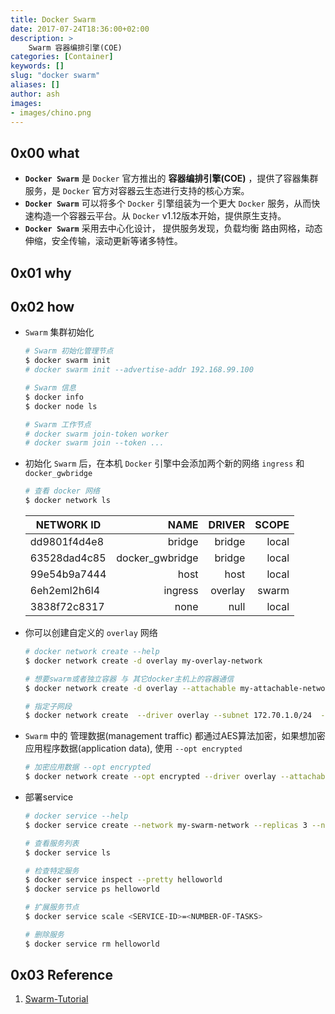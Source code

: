 ```yaml
---
title: Docker Swarm
date: 2017-07-24T18:36:00+02:00
description: >
    Swarm 容器编排引擎(COE)
categories: [Container]
keywords: []
slug: "docker swarm"
aliases: []
author: ash
images:
- images/chino.png
---
```


## 0x00 what

* **`Docker Swarm`** 是 `Docker` 官方推出的 **容器编排引擎(COE)** ，提供了容器集群服务，是 `Docker` 官方对容器云生态进行支持的核心方案。
* **`Docker Swarm`** 可以将多个 `Docker` 引擎组装为一个更大 `Docker` 服务，从而快速构造一个容器云平台。从 `Docker` v1.12版本开始，提供原生支持。
* **`Docker Swarm`** 采用去中心化设计， 提供服务发现，负载均衡 路由网格，动态伸缩，安全传输，滚动更新等诸多特性。

## 0x01 why

## 0x02 how

* `Swarm` 集群初始化

    ```sh
    # Swarm 初始化管理节点
    $ docker swarm init
    # docker swarm init --advertise-addr 192.168.99.100

    # Swarm 信息
    $ docker info
    $ docker node ls

    # Swarm 工作节点
    # docker swarm join-token worker
    # docker swarm join --token ...
    ```

* 初始化 `Swarm` 后，在本机 `Docker` 引擎中会添加两个新的网络 `ingress` 和 `docker_gwbridge`

    ```sh
    # 查看 docker 网络
    $ docker network ls
    ```

    |NETWORK ID| NAME | DRIVER | SCOPE |
    |-|-:|-:|-:|
    dd9801f4d4e8 |  bridge           |  bridge  | local
    63528dad4c85 |  docker_gwbridge  |  bridge  | local
    99e54b9a7444 |  host             |  host    | local
    6eh2eml2h6l4 |  ingress          |  overlay | swarm
    3838f72c8317 |  none             |  null    | local

* 你可以创建自定义的 `overlay` 网络

    ```sh
    # docker network create --help
    $ docker network create -d overlay my-overlay-network

    # 想要swarm或者独立容器 与 其它docker主机上的容器通信
    $ docker network create -d overlay --attachable my-attachable-network

    # 指定子网段
    $ docker network create  --driver overlay --subnet 172.70.1.0/24  --opt encrypted  my-swarm-network
    ```

* `Swarm` 中的 管理数据(management traffic) 都通过AES算法加密，如果想加密 应用程序数据(application data), 使用 `--opt encrypted`

    ```sh
    # 加密应用数据 --opt encrypted
    $ docker network create --opt encrypted --driver overlay --attachable my-attachable-multi-host-network
    ```

* 部署service

    ```sh
    # docker service --help
    $ docker service create --network my-swarm-network --replicas 3 --name helloworld alpine ping docker.com

    # 查看服务列表
    $ docker service ls

    # 检查特定服务
    $ docker service inspect --pretty helloworld
    $ docker service ps helloworld

    # 扩展服务节点
    $ docker service scale <SERVICE-ID>=<NUMBER-OF-TASKS>

    # 删除服务
    $ docker service rm helloworld
    ```

## 0x03 Reference

1. [Swarm-Tutorial](https://docs.docker.com/engine/swarm/swarm-tutorial/)
